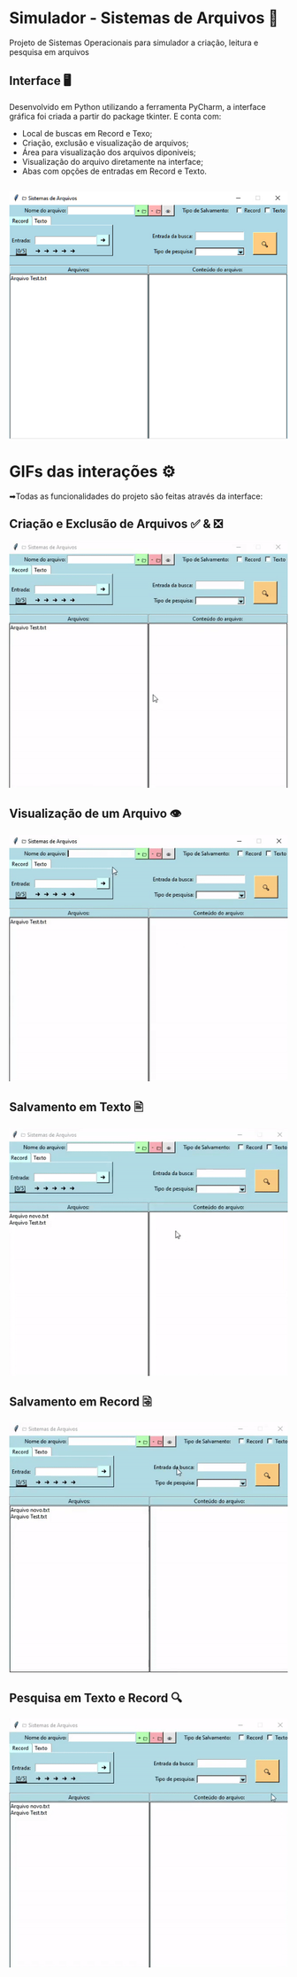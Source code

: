 # Simulador - Sistemas de Arquivos 📁
Projeto de Sistemas Operacionais para simulador a criação, leitura e pesquisa em arquivos

## Interface :desktop_computer:<br>
 Desenvolvido em Python utilizando a ferramenta PyCharm, a interface gráfica foi criada a partir do package tkinter. E conta com:
 
 - Local de buscas em Record e Texo;
 - Criação, exclusão e visualização de arquivos; 
 - Área para visualização dos arquivos diponiveis;
 - Visualização do arquivo diretamente na interface;
 - Abas com opções de entradas em Record e Texto.
 
 ##
<p align="center">
  <img src="https://github.com/Davi4076018/Simulador_Sistemas_de_Arquivos/blob/main/Img-readme/Interface.jpg" />
</p>

##

# GIFs das interações ⚙
 ➡Todas as funcionalidades do projeto são feitas através da interface:
 
## Criação e Exclusão de Arquivos ✅ & ❎
 <p align="center">
  <img src= "https://github.com/Davi4076018/Simulador_Sistemas_de_Arquivos/blob/main/Img-readme/c-e.gif" />
</p>

##

## Visualização de um Arquivo 👁
 <p align="center">
  <img src= "https://github.com/Davi4076018/Simulador_Sistemas_de_Arquivos/blob/main/Img-readme/v.gif" />
</p>

##

## Salvamento em Texto 🖹
 <p align="center">
  <img src= "https://github.com/Davi4076018/Simulador_Sistemas_de_Arquivos/blob/main/Img-readme/st.gif" />
</p>

##

## Salvamento em Record 🗟
 <p align="center">
  <img src= "https://github.com/Davi4076018/Simulador_Sistemas_de_Arquivos/blob/main/Img-readme/sr.gif" />
</p>

##

## Pesquisa em Texto e Record 🔍
 <p align="center">
  <img src= "https://github.com/Davi4076018/Simulador_Sistemas_de_Arquivos/blob/main/Img-readme/ptr.gif" />
</p>

##



